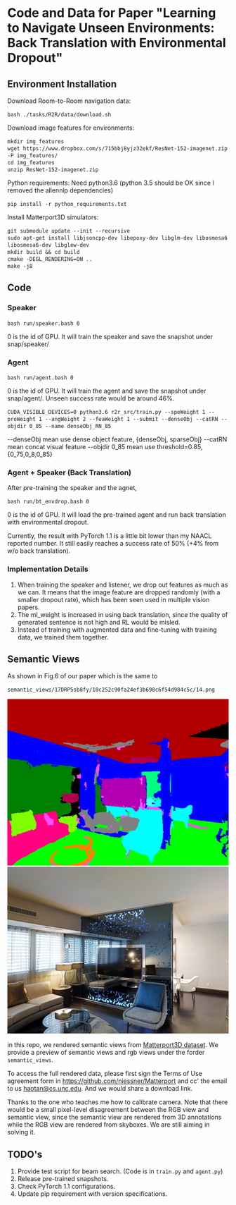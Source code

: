# Code and Data for Paper "Learning to Navigate Unseen Environments: Back Translation with Environmental Dropout" 

## Environment Installation
Download Room-to-Room navigation data:
```
bash ./tasks/R2R/data/download.sh
```

Download image features for environments:
```
mkdir img_features
wget https://www.dropbox.com/s/715bbj8yjz32ekf/ResNet-152-imagenet.zip -P img_features/
cd img_features
unzip ResNet-152-imagenet.zip
```

Python requirements: Need python3.6 (python 3.5 should be OK since I removed the allennlp dependencies)
```
pip install -r python_requirements.txt
```

Install Matterport3D simulators:
```
git submodule update --init --recursive 
sudo apt-get install libjsoncpp-dev libepoxy-dev libglm-dev libosmesa6 libosmesa6-dev libglew-dev
mkdir build && cd build
cmake -DEGL_RENDERING=ON ..
make -j8
```

## Code

### Speaker
```
bash run/speaker.bash 0
```
0 is the id of GPU. It will train the speaker and save the snapshot under snap/speaker/

### Agent
```
bash run/agent.bash 0
```
0 is the id of GPU. It will train the agent and save the snapshot under snap/agent/. Unseen success rate would be around 46%.

```
CUDA_VISIBLE_DEVICES=0 python3.6 r2r_src/train.py --speWeight 1 --proWeight 1 --angWeight 2 --feaWeight 1 --submit --denseObj --catRN --objdir 0_85 --name denseObj_RN_85
```
--denseObj mean use dense object feature, {denseObj, sparseObj}
--catRN mean concat visual feature
--objdir 0_85 mean use threshold=0.85, {0_75,0_8,0_85}

### Agent + Speaker (Back Translation)
After pre-training the speaker and the agnet,
```
bash run/bt_envdrop.bash 0
```
0 is the id of GPU. 
It will load the pre-trained agent and run back translation with environmental dropout.

Currently, the result with PyTorch 1.1 is a little bit lower than my NAACL reported number. It still easily reaches a success rate of 50% (+4% from w/o back translation).



### Implementation Details
1. When training the speaker and listener, we drop out features as much as we can. It means that the image feature are dropped randomly (with a smaller dropout rate), which has been seen used in multiple vision papers. 
2. The ml\_weight is increased in using back translation, since the quality of generated sentence is not high and RL would be misled.
3. Instead of training with augmented data and fine-tuning with training data, we trained them together. 


## Semantic Views
As shown in Fig.6 of our paper which is the same to 
```
semantic_views/17DRP5sb8fy/10c252c90fa24ef3b698c6f54d984c5c/14.png 
```
![semantic](semantic_views/17DRP5sb8fy/10c252c90fa24ef3b698c6f54d984c5c/14.png?raw=true)
![rgb](semantic_views/17DRP5sb8fy/10c252c90fa24ef3b698c6f54d984c5c_rgb/14.jpg?raw=true)

in this repo, we rendered semantic views from [Matterport3D dataset](https://niessner.github.io/Matterport/). We provide a preview of semantic views and rgb views under the forder `semantic_views`.

To access the full rendered data, please first sign the Terms of Use agreement form in <https://github.com/niessner/Matterport> and cc' the email to us <haotan@cs.unc.edu>. And we would share a download link. 

Thanks to the one who teaches me how to calibrate camera. Note that there would be a small pixel-level disagreement between the RGB view and semantic view, since the semantic view are rendered from 3D annotations while the RGB view are rendered from skyboxes. We are still aiming in solving it.

## TODO's
1. Provide test script for beam search. (Code is in `train.py` and `agent.py`)
2. Release pre-trained snapshots.
3. Check PyTorch 1.1 configurations.
4. Update pip requirement with version specifications.

